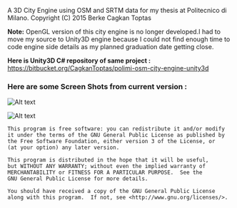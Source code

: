 A 3D City Engine using OSM and SRTM data for my thesis at Politecnico di Milano. 
Copyright (C) 2015  Berke Cagkan Toptas

**Note:** OpenGL version of this city engine is no longer developed.I had to move my source to Unity3D engine because I could not find enough time to code engine side details as my planned graduation date getting close.

**Here is Unity3D C# repository of same project :** https://bitbucket.org/CagkanToptas/polimi-osm-city-engine-unity3d

### Here are some Screen Shots from current version : ###

![Alt text](http://i.imgur.com/F8bAJ7G.png "Como City Side")

![Alt text](http://i.imgur.com/kFCI2Lr.jpg "Como Lake Side")


    This program is free software: you can redistribute it and/or modify
    it under the terms of the GNU General Public License as published by
    the Free Software Foundation, either version 3 of the License, or
    (at your option) any later version.

    This program is distributed in the hope that it will be useful,
    but WITHOUT ANY WARRANTY; without even the implied warranty of
    MERCHANTABILITY or FITNESS FOR A PARTICULAR PURPOSE.  See the
    GNU General Public License for more details.

    You should have received a copy of the GNU General Public License
    along with this program.  If not, see <http://www.gnu.org/licenses/>.